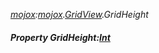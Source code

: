 _[mojox](../../modules/mojox/mojox-module.md):[mojox](../../modules/mojox/mojox-module.md).[GridView](../../modules/mojox/mojox-gridview.md).GridHeight_
##### Property GridHeight:[Int](../../modules/wonkey/wonkey-types-int.md)
